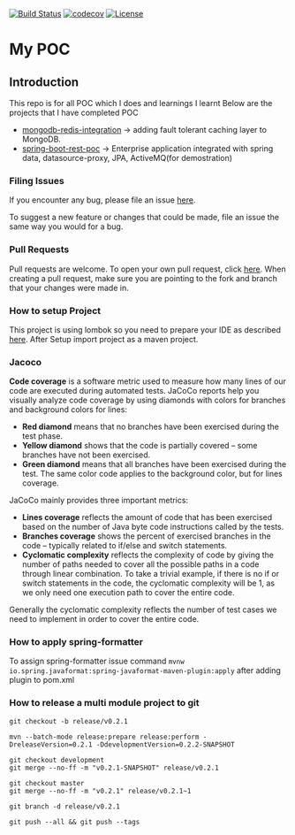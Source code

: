 [![Build Status](https://travis-ci.org/rajadilipkolli/POC.svg?branch=master)](https://travis-ci.org/rajadilipkolli/POC)
[![codecov](https://codecov.io/gh/rajadilipkolli/POC/branch/master/graph/badge.svg)](https://codecov.io/gh/rajadilipkolli/POC)
[![License](https://img.shields.io/:license-apache-blue.svg?style=flat-square) ](https://github.com/rajadilipkolli/POC/blob/master/LICENSE)

# My POC

## Introduction
This repo is for all POC which I does and learnings I learnt
Below are the projects that I have completed POC
- [mongodb-redis-integration](mongodb-redis-integration/README.md) -> adding fault tolerant caching layer to MongoDB.
- [spring-boot-rest-poc](spring-boot-rest/README.md) -> Enterprise application integrated with spring data, datasource-proxy, JPA, ActiveMQ(for demostration)

### Filing Issues

If you encounter any bug, please file an issue [here](https://github.com/rajadilipkolli/POC/issues/new).

To suggest a new feature or changes that could be made, file an issue the same way you would for a bug.

### Pull Requests

Pull requests are welcome. To open your own pull request, click [here](https://github.com/rajadilipkolli/POC/compare). When creating a pull request, make sure you are pointing to the fork and branch that your changes were made in.

### How to setup Project

This project is using lombok so you need to prepare your IDE as described [here](http://www.vogella.com/tutorials/Lombok/article.html).
After Setup import project as a maven project.

### Jacoco
**Code coverage** is a software metric used to measure how many lines of our code are executed during automated tests.
JaCoCo reports help you visually analyze code coverage by using diamonds with colors for branches and background colors for lines:

 - **Red diamond** means that no branches have been exercised during the test phase.
 - **Yellow diamond** shows that the code is partially covered – some branches have not been exercised.
 - **Green diamond** means that all branches have been exercised during the test.
The same color code applies to the background color, but for lines coverage.

JaCoCo mainly provides three important metrics:

 - **Lines coverage** reflects the amount of code that has been exercised based on the number of Java byte code instructions called by the tests.
 - **Branches coverage** shows the percent of exercised branches in the code – typically related to if/else and switch statements.
- **Cyclomatic complexity** reflects the complexity of code by giving the number of paths needed to cover all the possible paths in a code through linear combination.
To take a trivial example, if there is no if or switch statements in the code, the cyclomatic complexity will be 1, as we only need one execution path to cover the entire code.

Generally the cyclomatic complexity reflects the number of test cases we need to implement in order to cover the entire code.

### How to apply spring-formatter

To assign spring-formatter issue command `mvnw io.spring.javaformat:spring-javaformat-maven-plugin:apply` after adding plugin to pom.xml

### How to release a multi module project to git 

```
git checkout -b release/v0.2.1

mvn --batch-mode release:prepare release:perform -DreleaseVersion=0.2.1 -DdevelopmentVersion=0.2.2-SNAPSHOT

git checkout development
git merge --no-ff -m "v0.2.1-SNAPSHOT" release/v0.2.1

git checkout master
git merge --no-ff -m "v0.2.1" release/v0.2.1~1

git branch -d release/v0.2.1

git push --all && git push --tags
```
